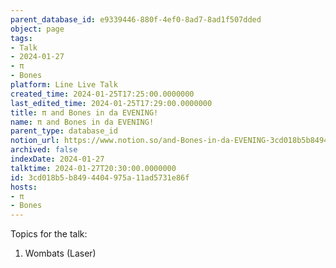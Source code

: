 ```yaml
---
parent_database_id: e9339446-880f-4ef0-8ad7-8ad1f507dded
object: page
tags:
- Talk
- 2024-01-27
- π
- Bones
platform: Line Live Talk
created_time: 2024-01-25T17:25:00.0000000
last_edited_time: 2024-01-25T17:29:00.0000000
title: π and Bones in da EVENING!
name: π and Bones in da EVENING!
parent_type: database_id
notion_url: https://www.notion.so/and-Bones-in-da-EVENING-3cd018b5b8494404975a11ad5731e86f
archived: false
indexDate: 2024-01-27
talktime: 2024-01-27T20:30:00.0000000
id: 3cd018b5-b849-4404-975a-11ad5731e86f
hosts:
- π
- Bones
---
```


Topics for the talk:
1. Wombats (Laser)

























